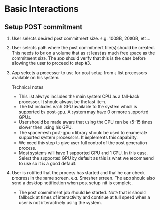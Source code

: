 # Basic Interactions

## Setup POST commitment
1. User selects desired post commitment size. e.g. 100GB, 200GB, etc...
2. User selects path where the post commitment file(s) should be created. This needs to be on a volume that as at least as much free space as the commitment size. The app should verify that this is the case before allowing the user to proceed to step #3.
3. App selects a processor to use for post setup from a list processors available on his system.

    Technical notes:
    - This list always includes the main system CPU as a fall-back processor. It should always be the last item.
    - The list includes each GPU available to the system which is supported by post-gpu. A system may have 0 or more supported GPUs.
    - User should be made aware that using the CPU can be x5-15 times slower then using his GPU.
    - The spacemesh post-gpu c library should be used to enumerate supported system processors. It implements this capability.
    - We need this step to give user full control of the post generation process.
    - Most systems will have 1 supported GPU and 1 CPU. In this case. Select the supported GPU by default as this is what we recommend to use so it is a good default.

4. User is notified that the process has started and that he can check progress in the same screen. e.g. Smesher screen. The app should also send a desktop notification when post setup init is complete.
    - The post commitment job should be started. Note that is should fallback at times of interactivity and continue at full speed when a user is not interactively using the system.
